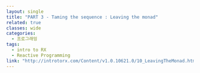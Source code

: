 ```yaml
---
layout: single
title: "PART 3 - Taming the sequence : Leaving the monad"
related: true
classes: wide
categories: 
  - 프로그래밍
tags:
  - intro to RX
  - Reactive Programming
link: "http://introtorx.com/Content/v1.0.10621.0/10_LeavingTheMonad.html#LeavingTheMonad"
---
```

